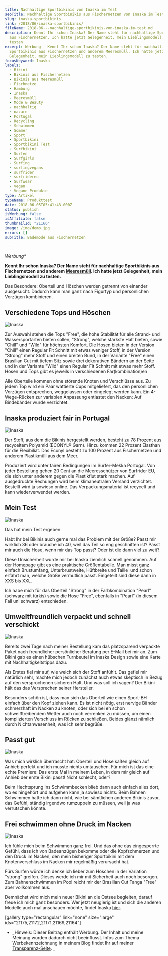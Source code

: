 ```yaml
---
title: Nachhaltige Sportbikinis von Inaska im Test
seoTitle: Nachhaltige Sportbinikis aus Fischernetzen von Inaska im Test
slug: inaska-sportbikinis
link: /2018/06/inaska-sportbikinis/
fileName: 2018-06---nachhaltige-sportbikinis-von-inaska-im-test.md
description: Kennt Ihr schon Inaska? Der Name steht für nachhaltige Sportbikinis
  aus Fischernetzen. Ich hatte jetzt Gelegenheit, mein Lieblingsmodell zu
  testen.
excerpt: Werbung - Kennt Ihr schon Inaska? Der Name steht für nachhaltige
  Sportbikinis aus Fischernetzen und anderem Meeresmüll. Ich hatte jetzt
  Gelegenheit, mein Lieblingsmodell zu testen.
focusKeyword: Inaska
labels:
  - Bikini
  - Bikinis aus Fischernetzen
  - Bikinis aus Meeresmüll
  - Fischnetze
  - Hamburg
  - Inaska
  - Meeresmüll
  - Mode & Beauty
  - nachhaltig
  - nazare
  - Portugal
  - Recycling
  - Schwimmen
  - Sommer
  - Sport
  - Sportbikini
  - Sportbikini Test
  - Surfbikini
  - Surfen
  - Surfgirls
  - Surfing
  - surfingvegans
  - surfrider
  - surfridereu
  - Surfwear
  - vegan
  - Vegane Produkte
type: Artikel
typeName: Produkttest
date: 2018-06-05T05:41:43.000Z
status: publish
isWerbung: false
isAffiliate: false
thumbnailId: "21166"
image: /img/demo.jpg
errors: []
subTitle: Bademode aus Fischernetzen
  
---
```


_Werbung\*_

**Kennt Ihr schon Inaska? Der Name steht für nachhaltige Sportbikinis aus
Fischernetzen und anderem
[Meeresmüll](/2017/08/kenia-sagt-plastiktueten-nein-danke/). Ich hatte jetzt
Gelegenheit, mein Lieblingsmodell zu testen.**

Das Besondere: Oberteil und Höschen werden getrennt von einander ausgesucht.
Dadurch kann man ganz nach Figurtyp und persönlichen Vorzügen kombinieren.

## Verschiedene Tops und Höschen

![Inaska](http://cardamonchai.com/wp-content/uploads/2018/06/42533727991_67d70a3cb6_z-400x300.jpg)

Zur Auswahl stehen die Tops "Free", die hohe Stabilität für alle Strand- und
Wassersportarten bieten sollen, "Strong", welche stärkste Halt bieten, sowie
"Chill" und "Wild" für höchsten Komfort. Die Hosen bieten in der Version "Chill"
einen Regular Fit Schnitt mit etwas weniger Stoff, in der Version "Strong" mehr
Stoff und einen breiten Bund, in der Variante "Free" einen Brasilian Cut mit
tiefem Sitz sowie drei dekorativen Bändern an der Seite und in der Variante
"Wild" einen Regular Fit Schnitt mit etwas mehr Stoff. Hosen und Tops gibt es
jeweils in verschiedenen Far(kombination)en

Alle Oberteile kommen ohne störende Knoten und Verschlüsse aus. Zu jedem Top
wird ein Paar wattierte Cups mitgeliefert, das den persönlichen Vorzügen
entsprechen, weggelassen oder eingelegt werden kann. Ein 4-Wege-Rücken zur
variablen Anpassung entlastet den Nacken: Auf Bindebänder wurde verzichtet.

## Inaska produziert fair in Portugal

![Inaska](http://cardamonchai.com/wp-content/uploads/2018/06/27662943337_e6554c84dc_z-400x300.jpg)

Der Stoff, aus dem die Bikinis hergestellt werden, besteht zu 78 Prozent aus
recyceltem Polyamid (ECONYL® Garn). Hinzu kommen 22 Prozent Elasthan für die
Flexibiliät. Das Econyl besteht zu 100 Prozent aus Fischernetzen und anderem
Plastikmüll aus dem Meer.

Produziert wird unter fairen Bedingungen im Surfer-Mekka Portugal. Von jeder
Bestellung gehen 20 Cent an die Meeresschützer von Surfrider EU, die sich unter
anderem gegen die Plastikflut stark machen. Auf ausgedruckte Rechungen wird beim
klimaneutralen Versand verzichtet. Bestellt wird ja sowieso online. Das
Verpackungsmaterial ist recycelt und kann wiederverwendet werden.

## Mein Test

![Inaska](http://cardamonchai.com/wp-content/uploads/2018/06/41631456165_f9851efcbe_z-400x300.jpg)

Das hat mein Test ergeben:

Habt Ihr bei Bikinis auch gerne mal das Problem mit der Größe? Passt mir
wirklich 36 oder brauche ich 40, weil das Teil so eng geschnitten ist? Passt mir
auch die Hose, wenn mir das Top passt? Oder ist die dann viel zu weit?

Diese Unsicherheit wurde mir bei Inaska ziemlich schnell genommen. Auf der
Homepage gibt es eine praktische Größentabelle. Man misst ganz einfach
Brustumfang, Unterbrustweite, Hüftbreite und Taille  und schon erfährt man,
welche Größe vermutlich passt. Eingeteilt sind diese dann in XXS bis XXL.

Ich habe mich für das Oberteil "Strong" in der Farbkombination "Pearl" (schwarz
mit türkis) sowie die Hose "Free", ebenfalls in "Pearl" (in diesem Fall uni
schwarz) entschieden.

## Umweltfreundlich verpackt und schnell verschickt

![Inaska](http://cardamonchai.com/wp-content/uploads/2018/06/42533738911_8847fcdeb6_z-400x300.jpg)

Bereits zwei Tage nach meiner Bestellung kam das platzsparend verpackte Paket
nach freundlicher persönlicher Beratung per E-Mail bei mir an. Zum Bikini gab es
einen hübschen Turnbeutel im Inaska Design sowie eine Karte mit
Nachhaltigkeitstipps dazu.

Als Erstes fiel mir auf, wie weich sich der Stoff anfühlt. Das gefiel mir
natürlich sehr, machte mich jedoch zunächst auch etwas skeptisch in Bezug auf
den versprochenen sicheren Halt. Und was soll ich sagen? Der Bikini hält das das
Versprechen seiner Hersteller.

Besonders schön ist, dass man sich das Oberteil wie einen Sport-BH einfach über
den Kopf ziehen kann. Es ist nicht nötig, erst nervige Bänder schmerzhaft im
Nacken zu knoten, oder sich bei eh schon schweißtreibendem Wetter auch noch
verrenken zu müssen, um einen komplizierten Verschluss im Rücken zu schließen.
Beides glänzt nämlich durch Nichtanwesenheit, was ich sehr begrüße.

## Passt gut

![Inaska](http://cardamonchai.com/wp-content/uploads/2018/06/41631467815_c72362e389_z-400x300.jpg)

Was mich wirklich überrascht hat: Oberteil und Hose saßen gleich auf Anhieb
perfekt und ich musste nichts umtauschen. Für mich ist das eine echte Premiere:
Das erste Mal in meinem Leben, in dem mir gleich auf Anhieb der erste Bikini
passt! Nicht schlecht, oder?

Beim Hechtsprung ins Schwimmbecken blieb dann auch einfach alles dort, wo es
hingehört und aufgehen kann ja sowieso nichts. Beim Bahnen Schwimmen hatte ich
dann nicht, wie bei sämtlichen anderen Bikinis zuvor, das Gefühl, ständig
irgendwo rumzuppeln zu müssen, weil ja was verrutschen könnte.

## Frei schwimmen ohne Druck im Nacken

![Inaska](http://cardamonchai.com/wp-content/uploads/2018/06/41631463225_10ce673721_z-400x300.jpg)

Ich fühle mich beim Schwimmen ganz frei. Und das ohne das eingesperrte Gefühl,
dass ich von Badeanzügen bekomme oder die Kopfschmerzen und den Druck im Nacken,
den mein bisheriger Sportbikini mit dem Knotenverschluss im Nacken mir
regelmäßig verursacht hat.

Fürs Surfen würde ich denke ich lieber zum Höschen in der Variation "strong"
greifen. Dieses werde ich mir mit Sicherheit auch noch besorgen. Zum
Bahnenschwimmen im Pool reicht mir der Brasilian Cut Tanga "Free" aber
vollkommen aus.

Demnächst wird mich mein neuer Bikini an die Ostsee begleiten, darauf freue ich
mich ganz besonders. Wer jetzt neugierig ist und sich die anderen Modelle auch
mal anschauen möchte, findet Inaska
[hier](https://www.inaska-swimwear.com/shop/).

[gallery type="rectangular" link="none" size="large"
ids="21175,21172,21171,21169,21164"]

- _Hinweis: Dieser Beitrag enthält Werbung. Der Inhalt und meine Meinung wurden
  dadurch nicht beeinflusst. Infos zum Thema Werbekennzeichnung in meinem Blog
  findet Ihr auf meiner [Transparenz-Seite](/werbung/). _

  